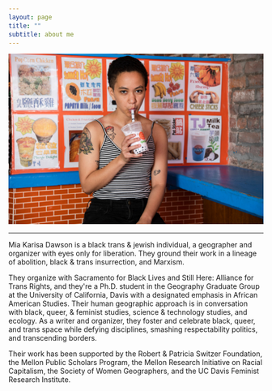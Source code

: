 ```yaml
---
layout: page
title: ""
subtitle: about me
---
```


![](/img/20190801_mia_088_A.jpg)

*****
Mia Karisa Dawson is a black trans & jewish individual, a geographer and organizer with eyes only for liberation. They ground their work in a lineage of abolition, black & trans insurrection, and Marxism.

They organize with Sacramento for Black Lives and Still Here: Alliance for Trans Rights, and they're a Ph.D. student in the Geography Graduate Group at the University of California, Davis with a designated emphasis in African American Studies.  Their human geographic approach is in conversation with black, queer, & feminist studies, science & technology studies, and ecology.  As a writer and organizer, they foster and celebrate black, queer, and trans space while defying disciplines, smashing respectability politics, and transcending borders. 

Their work has been supported by the Robert & Patricia Switzer Foundation, the Mellon Public Scholars Program, the Mellon Research Initiative on Racial Capitalism, the Society of Women Geographers, and the UC Davis Feminist Research Institute.
